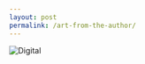 ```yaml
---
layout: post
permalink: /art-from-the-author/
---
```


<img class="author-art"
     alt="Digital" title="Digital"
     src="/images/Liz-4Digital.jpg" />
